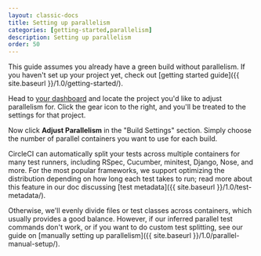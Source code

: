 ```yaml
---
layout: classic-docs
title: Setting up parallelism
categories: [getting-started,parallelism]
description: Setting up parallelism
order: 50
---
```


This guide assumes you already have a green build without parallelism. If you haven't set up your project yet, check out [getting started guide]({{ site.baseurl }}/1.0/getting-started/).

Head to [your dashboard](https://circleci.com/dashboard) and locate the project you'd like to adjust parallelism for. Click the gear icon to the right, and you'll be treated to the settings for that project.

Now click **Adjust Parallelism** in the "Build Settings" section. Simply choose the number of parallel containers you want to use for each build.

CircleCI can automatically split your tests across multiple containers for many test runners, including RSpec, Cucumber, minitest, Django, Nose, and more. For the most popular frameworks, we support optimizing the distribution depending on how long each test takes to run; read more about this feature in our doc discussing [test metadata]({{ site.baseurl }}/1.0/test-metadata/).

Otherwise, we'll evenly divide files or test classes across containers, which usually provides a good balance. However, if our inferred parallel test commands don't work, or if you want to do custom test splitting, see our guide on [manually setting up parallelism]({{ site.baseurl }}/1.0/parallel-manual-setup/).
